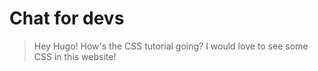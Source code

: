 # Chat for devs

> Hey Hugo! How's the CSS tutorial going?
> I would love to see some CSS in this
> website!
